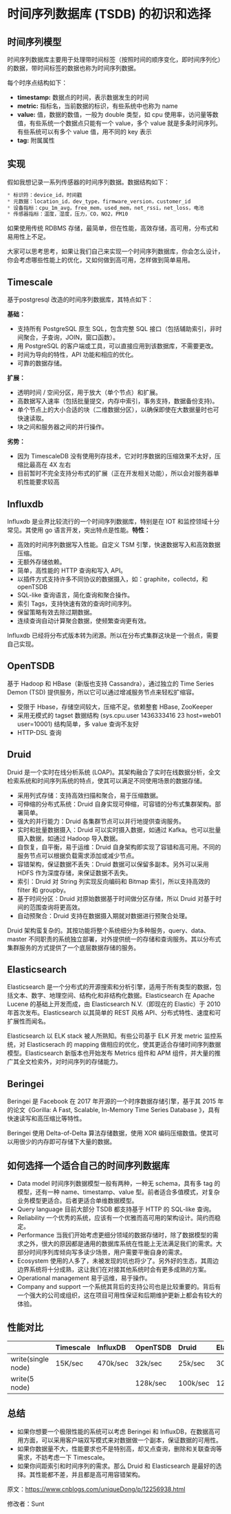 # 时间序列数据库 (TSDB) 的初识和选择

## **时间序列模型** 

时间序列数据库主要用于处理带时间标签（按照时间的顺序变化，即时间序列化）的数据，带时间标签的数据也称为时间序列数据。

每个时序点结构如下：

- **timestamp:** 数据点的时间，表示数据发生的时间
- **metric:** 指标名，当前数据的标识，有些系统中也称为 name
- **value:** 值，数据的数值，一般为 double 类型，如 cpu 使用率，访问量等数值，有些系统一个数据点只能有一个 value，多个 value 就是多条时间序列。有些系统可以有多个 value 值，用不同的 key 表示
-  **tag:** 附属属性

## 实现

假如我想记录一系列传感器的时间序列数据。数据结构如下：

```javascript
* 标识符：device_id，时间戳
* 元数据：location_id，dev_type，firmware_version，customer_id
* 设备指标：cpu_1m_avg，free_mem，used_mem，net_rssi，net_loss，电池
* 传感器指标：温度，湿度，压力，CO，NO2，PM10
```

如果使用传统 RDBMS 存储，最简单，但在性能，高效存储，高可用，分布式和易用性上不足。

大家可以思考思考，如果让我们自己来实现一个时间序列数据库，你会怎么设计，你会考虑哪些性能上的优化，又如何做到高可用，怎样做到简单易用。

## **Timescale**

基于postgresql 改造的时间序列数据库，其特点如下：

**基础：**

- 支持所有 PostgreSQL 原生 SQL，包含完整 SQL 接口（包括辅助索引，非时间聚合，子查询，JOIN，窗口函数）。
- 用 PostgreSQL 的客户端或工具，可以直接应用到该数据库，不需要更改。
- 时间为导向的特性，API 功能和相应的优化。
- 可靠的数据存储。

**扩展：**

- 透明时间 / 空间分区，用于放大（单个节点）和扩展。
- 高数据写入速率（包括批量提交，内存中索引，事务支持，数据备份支持)。
- 单个节点上的大小合适的块（二维数据分区），以确保即使在大数据量时也可快速读取。
- 块之间和服务器之间的并行操作。

**劣势：**

- 因为 TimescaleDB 没有使用列存技术，它对时序数据的压缩效果不太好，压缩比最高在 4X 左右
- 目前暂时不完全支持分布式的扩展（正在开发相关功能），所以会对服务器单机性能要求较高

## **Influxdb** 

Influxdb 是业界比较流行的一个时间序列数据库，特别是在 IOT 和监控领域十分常见。其使用 go 语言开发，突出特点是性能。**特性：**

- 高效的时间序列数据写入性能。自定义 TSM 引擎，快速数据写入和高效数据压缩。
- 无额外存储依赖。
- 简单，高性能的 HTTP 查询和写入 API。
- 以插件方式支持许多不同协议的数据摄入，如：graphite，collectd，和 openTSDB
- SQL-like 查询语言，简化查询和聚合操作。
- 索引 Tags，支持快速有效的查询时间序列。
- 保留策略有效去除过期数据。
- 连续查询自动计算聚合数据，使频繁查询更有效。

Influxdb 已经将分布式版本转为闭源。所以在分布式集群这块是一个弱点，需要自己实现。

## **OpenTSDB** 

基于 Hadoop 和 HBase（新版也支持 Cassandra），通过独立的 Time Series Demon (TSD) 提供服务，所以它可以通过增减服务节点来轻松扩缩容。

- 受限于 Hbase，存储空间较大，压缩不足。依赖整套 HBase, ZooKeeper
- 采用无模式的 tagset 数据结构 (sys.cpu.user 1436333416 23 host=web01 user=10001) 结构简单，多 value 查询不友好
-  HTTP-DSL 查询

## **Druid** 

Druid 是一个实时在线分析系统 (LOAP)。其架构融合了实时在线数据分析，全文检索系统和时间序列系统的特点，使其可以满足不同使用场景的数据存储。

- 采用列式存储：支持高效扫描和聚合，易于压缩数据。
- 可伸缩的分布式系统：Druid 自身实现可伸缩，可容错的分布式集群架构。部署简单。
- 强大的并行能力：Druid 各集群节点可以并行地提供查询服务。
- 实时和批量数据摄入：Druid 可以实时摄入数据，如通过 Kafka。也可以批量摄入数据，如通过 Hadoop 导入数据。
- 自恢复，自平衡，易于运维：Druid 自身架构即实现了容错和高可用。不同的服务节点可以根据负载需求添加或减少节点。
- 容错架构，保证数据不丢失：Druid 数据可以保留多副本。另外可以采用 HDFS 作为深度存储，来保证数据不丢失。
- 索引：Druid 对 String 列实现反向编码和 Bitmap 索引，所以支持高效的 filter 和 groupby。
- 基于时间分区：Druid 对原始数据基于时间做分区存储，所以 Druid 对基于时间的范围查询将更高效。
- 自动预聚合：Druid 支持在数据摄入期就对数据进行预聚合处理。

Druid 架构蛮复杂的。其按功能将整个系统细分为多种服务，query、data、master 不同职责的系统独立部署，对外提供统一的存储和查询服务。其以分布式集群服务的方式提供了一个底层数据存储的服务。

## **Elasticsearch** 

Elasticsearch 是一个分布式的开源搜索和分析引擎，适用于所有类型的数据，包括文本、数字、地理空间、结构化和非结构化数据。Elasticsearch 在 Apache Lucene 的基础上开发而成，由 Elasticsearch N.V.（即现在的 Elastic）于 2010 年首次发布。Elasticsearch 以其简单的 REST 风格 API、分布式特性、速度和可扩展性而闻名。

Elasticsearch 以 ELK stack 被人所熟知。有些公司基于 ELK 开发 metric 监控系统，对 Elasticserach 的 mapping 做相应的优化，使其更适合存储时间序列数据模型。Elasticsearch 新版本也开始发布 Metrics 组件和 APM 组件，并大量的推广其全文检索外，对时间序列的存储能力。

## **Beringei** 

Beringei 是 Facebook 在 2017 年开源的一个时序数据存储引擎，基于其 2015 年的论文《Gorilla: A Fast, Scalable, In-Memory Time Series Database 》，具有快速读写和高压缩比等特性。

Beringei 使用 Delta-of-Delta 算法存储数据，使用 XOR 编码压缩数值。使其可以用很少的内存即可存储下大量的数据。

## **如何选择一个适合自己的时间序列数据库** 

- Data model 时间序列数据模型一般有两种，一种无 schema，具有多 tag 的模型，还有一种 name、timestamp、value 型。前者适合多值模式，对复杂业务模型更适合。后者更适合单维数据模型。
- Query language 目前大部分 TSDB 都支持基于 HTTP 的 SQL-like 查询。
- Reliability 一个优秀的系统，应该有一个优雅而高可用的架构设计。简约而稳定。
- Performance 当我们开始考虑更细分领域的数据存储时，除了数据模型的需求之外，很大的原因都是通用的数据库系统在性能上无法满足我们的需求。大部分时间序列库倾向写多读少场景，用户需要平衡自身的需求。
- Ecosystem 使用的人多了，未被发现的坑也将少了。另外好的生态，其周边边界系统将十分成熟，这让我们在对接其他系统时会有更多成熟的方案。
- Operational management 易于运维，易于操作。
- Company and support 一个系统其背后的支持公司也是比较重要的。背后有一个强大的公司或组织，这在项目可用性保证和后期维护更新上都会有较大的体验。

## **性能对比** 

|                    | Timescale | InfluxDB | OpenTSDB | Druid    | Elasticsearch | Beringei |
| :----------------- | :-------- | :------- | :------- | :------- | :------------ | :------- |
| write(single node) | 15K/sec   | 470k/sec | 32k/sec  | 25k/sec  | 30k/sec       | 10m/sec  |
| write(5 node)      |           |          | 128k/sec | 100k/sec | 120k/sec      |          |

## 总结

- 如果你想要一个极限性能的系统可以考虑 Beringei 和 InfluxDB，在数据高可用方面，可以采用客户端双写模式来对数据做一个副本，保证数据的可用性。
- 如果你数据量不大，性能要求也不是特别高，却又点查询，删除和关联查询等需求，不妨考虑一下 Timescale。
- 如果你间距索引和时间序列的需求。那么 Druid 和 Elasticsearch 是最好的选择。其性能都不差，并且都是高可用容错架构。



原文：https://www.cnblogs.com/uniqueDong/p/12256938.html

修改者：Sunt